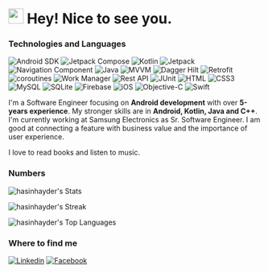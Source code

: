 <h1><img src="https://emojis.slackmojis.com/emojis/images/1531849430/4246/blob-sunglasses.gif?1531849430" width="30"/> Hey! Nice to see you.</h1>

### Technologies and Languages

![Android SDK](https://img.shields.io/badge/Android%20SDK-blue)
![Jetpack Compose](https://img.shields.io/badge/Jetpack_Compose-005C84?style=flat-square&logo=retrofit&logoColor=white)
![Kotlin](https://img.shields.io/badge/Kotlin-e0c3c1?style=flat-square&logo=kotlin&logoColor=black)
![Jetpack](https://img.shields.io/badge/Jetpack-e33977?style=flat-square&logo=retrofit&logoColor=black)
![Navigation Component](https://img.shields.io/badge/Navigation_Component-b34d8d?style=flat-square&logo=retrofit&logoColor=black)
![Java](https://img.shields.io/badge/Java-b86e69?style=flat-square&logo=java&logoColor=white)
![MVVM](https://img.shields.io/badge/MVVM-807574?style=flat-square&logo=mvvm&logoColor=black)
![Dagger Hilt](https://img.shields.io/badge/Dagger_Hilt-705dcf?style=flat-square&logo=retrofit&logoColor=black)
![Retrofit](https://img.shields.io/badge/Retrofit-705dcf?style=flat-square&logo=retrofit&logoColor=black)
![coroutines](https://img.shields.io/badge/Coroutines-72b380?style=flat-square&logo=retrofit&logoColor=black)
![Work Manager](https://img.shields.io/badge/Work_Manager-b34d8d?style=flat-square&logo=retrofit&logoColor=black)
![Rest API](https://img.shields.io/badge/Rest_Api-e3d42d?style=flat-square&logo=retrofit&logoColor=black)
![JUnit](https://img.shields.io/badge/JUnit-e33977?style=flat-square&logo=retrofit&logoColor=black)
![HTML](https://img.shields.io/badge/HTML5-E34F26?style=flat-square&logo=html5&logoColor=white)
![CSS3](https://img.shields.io/badge/CSS3-1572B6?style=flat-square&logo=css3&logoColor=white)
![MySQL](https://img.shields.io/badge/MySQL-005C84?style=flat-square&logo=mysql&logoColor=white)
![SQLite](https://img.shields.io/badge/SQLite-07405E?style=flat-square&logo=sqlite&logoColor=white)
![Firebase](https://img.shields.io/badge/Firebase-72b380?style=flat-square&logo=retrofit&logoColor=black)
![iOS](https://img.shields.io/badge/iOS-000000?style=flat-square&logo=apple&logoColor=white)
![Objective-C](https://img.shields.io/badge/Objective_C-e33977?style=flat-square&logo=retrofit&logoColor=black)
![Swift](https://img.shields.io/badge/Swift-b86e69?style=flat-square&logo=java&logoColor=white)

I'm a Software Engineer focusing on **Android development** with over **5-years experience**. My stronger skills are in **Android, Kotlin, Java and C++**. I'm currently working at Samsung Electronics as Sr. Software Engineer. I am good at connecting a feature with business value and the importance of user experience. 

I love to read books and listen to music.

### Numbers
![hasinhayder's Stats](https://github-readme-stats.vercel.app/api?username=nur-shuvo&theme=darcula&show_icons=true&hide_border=true&count_private=true)

![hasinhayder's Streak](https://github-readme-streak-stats.herokuapp.com/?user=nur-shuvo&theme=darcula&hide_border=true)

![hasinhayder's Top Languages](https://github-readme-stats.vercel.app/api/top-langs/?username=nur-shuvo&theme=darcula&show_icons=true&hide_border=true&layout=compact)

### Where to find me

[![Linkedin](https://img.shields.io/badge/LinkedIn-0077B5?style=flat-square&logo=linkedin&logoColor=white)](https://www.linkedin.com/in/asaduzzaman-nur-shuvo-828833195/) 
[![Facebook](https://img.shields.io/badge/Facebook-1877F2?style=flat-square&logo=facebook&logoColor=white)](https://facebook.com/nur.shuvo.3)
